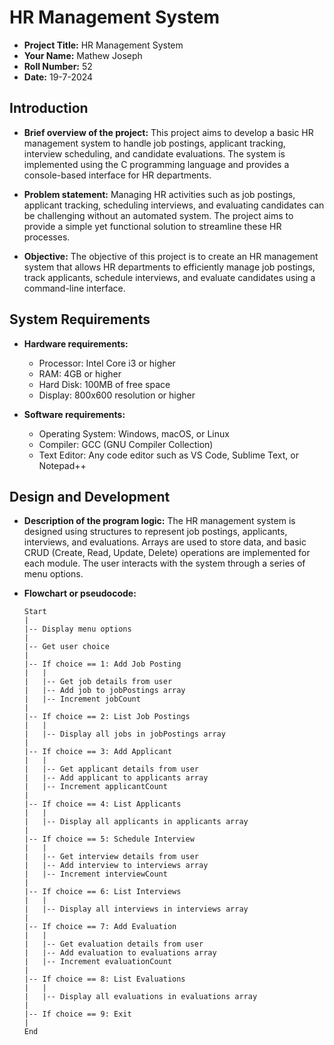# HR Management System

- **Project Title:** HR Management System
- **Your Name:** Mathew Joseph
- **Roll Number:** 52
- **Date:** 19-7-2024

## Introduction

- **Brief overview of the project:**
  This project aims to develop a basic HR management system to handle job postings, applicant tracking, interview scheduling, and candidate evaluations. The system is implemented using the C programming language and provides a console-based interface for HR departments.

- **Problem statement:**
  Managing HR activities such as job postings, applicant tracking, scheduling interviews, and evaluating candidates can be challenging without an automated system. The project aims to provide a simple yet functional solution to streamline these HR processes.

- **Objective:**
  The objective of this project is to create an HR management system that allows HR departments to efficiently manage job postings, track applicants, schedule interviews, and evaluate candidates using a command-line interface.

## System Requirements

- **Hardware requirements:**
  - Processor: Intel Core i3 or higher
  - RAM: 4GB or higher
  - Hard Disk: 100MB of free space
  - Display: 800x600 resolution or higher

- **Software requirements:**
  - Operating System: Windows, macOS, or Linux
  - Compiler: GCC (GNU Compiler Collection)
  - Text Editor: Any code editor such as VS Code, Sublime Text, or Notepad++

## Design and Development

- **Description of the program logic:**
  The HR management system is designed using structures to represent job postings, applicants, interviews, and evaluations. Arrays are used to store data, and basic CRUD (Create, Read, Update, Delete) operations are implemented for each module. The user interacts with the system through a series of menu options.

- **Flowchart or pseudocode:**
  ```plaintext
  Start
  |
  |-- Display menu options
  |
  |-- Get user choice
  |
  |-- If choice == 1: Add Job Posting
  |   |
  |   |-- Get job details from user
  |   |-- Add job to jobPostings array
  |   |-- Increment jobCount
  |
  |-- If choice == 2: List Job Postings
  |   |
  |   |-- Display all jobs in jobPostings array
  |
  |-- If choice == 3: Add Applicant
  |   |
  |   |-- Get applicant details from user
  |   |-- Add applicant to applicants array
  |   |-- Increment applicantCount
  |
  |-- If choice == 4: List Applicants
  |   |
  |   |-- Display all applicants in applicants array
  |
  |-- If choice == 5: Schedule Interview
  |   |
  |   |-- Get interview details from user
  |   |-- Add interview to interviews array
  |   |-- Increment interviewCount
  |
  |-- If choice == 6: List Interviews
  |   |
  |   |-- Display all interviews in interviews array
  |
  |-- If choice == 7: Add Evaluation
  |   |
  |   |-- Get evaluation details from user
  |   |-- Add evaluation to evaluations array
  |   |-- Increment evaluationCount
  |
  |-- If choice == 8: List Evaluations
  |   |
  |   |-- Display all evaluations in evaluations array
  |
  |-- If choice == 9: Exit
  |
  End
